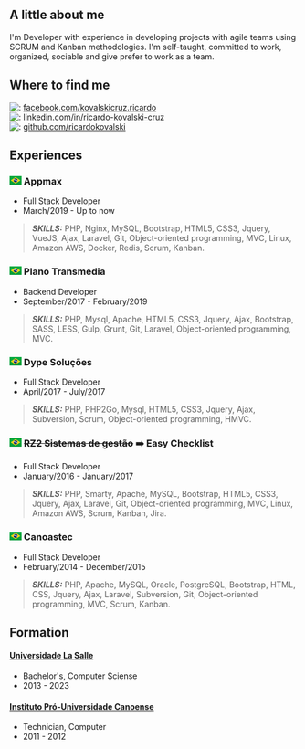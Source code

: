 ## A little about me

I'm Developer with experience in developing projects with agile teams using SCRUM and Kanban methodologies. I'm self-taught, committed to work, organized, sociable and give prefer to work as a team.

## Where to find me
  
![:](https://cdn0.iconfinder.com/data/icons/small-n-flat/24/678128-social-facebook-20.png) [facebook.com/kovalskicruz.ricardo](https://www.facebook.com/kovalskicruz.ricardo)  
![:](https://cdn2.iconfinder.com/data/icons/social-icon-3/512/social_style_3_in-20.png) [linkedin.com/in/ricardo-kovalski-cruz](https://www.linkedin.com/in/ricardo-kovalski-cruz/)  
![:](https://cdn4.iconfinder.com/data/icons/ionicons/512/icon-social-github-20.png) [github.com/ricardokovalski](https://github.com/ricardokovalski)     

## Experiences

### ![:](assets/img/pt-br.png) Appmax

* Full Stack Developer
* March/2019 - Up to now

> **_SKILLS:_** PHP, Nginx, MySQL, Bootstrap, HTML5, CSS3, Jquery, VueJS, Ajax, Laravel, Git, Object-oriented programming, MVC, Linux, Amazon AWS, Docker, Redis, Scrum, Kanban.


### ![:](assets/img/pt-br.png) Plano Transmedia

* Backend Developer
* September/2017 - February/2019

> **_SKILLS:_** PHP, Mysql, Apache, HTML5, CSS3, Jquery, Ajax, Bootstrap, SASS, LESS, Gulp, Grunt, Git, Laravel, Object-oriented programming, MVC.


### ![:](assets/img/pt-br.png) Dype Soluções

* Full Stack Developer
* April/2017 - July/2017

> **_SKILLS:_** PHP, PHP2Go, Mysql, HTML5, CSS3, Jquery, Ajax, Subversion, Scrum, Object-oriented programming, HMVC.


### ![:](assets/img/pt-br.png) ~~RZ2 Sistemas de gestão~~ :arrow_right: Easy Checklist

* Full Stack Developer
* January/2016 - January/2017

> **_SKILLS:_** PHP, Smarty, Apache, MySQL, Bootstrap, HTML5, CSS3, Jquery, Ajax, Laravel, Git, Object-oriented programming, MVC, Linux, Amazon AWS, Scrum, Kanban, Jira.


### ![:](assets/img/pt-br.png) Canoastec

* Full Stack Developer
* February/2014 - December/2015

> **_SKILLS:_** PHP, Apache, MySQL, Oracle, PostgreSQL, Bootstrap, HTML, CSS, Jquery, Ajax, Laravel, Subversion, Git, Object-oriented programming, MVC, Scrum, Kanban.


## Formation

#### [Universidade La Salle](https://www.unilasalle.edu.br/canoas)

* Bachelor's, Computer Sciense
* 2013 - 2023

#### [Instituto Pró-Universidade Canoense](https://www.ipuc.edu.br/)

* Technician, Computer
* 2011 - 2012
